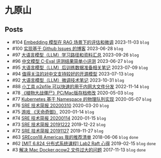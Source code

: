 # 九原山
## Posts
- #104 [Embedding 模型在 RAG 场景下的评估和微调](articles/104.md) 2023-11-03 `blog`
- #100 [实现基于 Github Issues 的博客](articles/100.md) 2023-06-28 `blog`
- #97 [大语言模型（LLM）学习路径和资料汇总](articles/97.md) 2023-09-26 `blog`
- #96 [中文模型 C-Eval 评测结果简单小评测](articles/96.md) 2023-06-27 `blog`
- #95 [大语言模型（LLM）后训练数据准备相关笔记](articles/95.md) 2023-07-09 `blog`
- #94 [值得关注的对中文支持较好的开源模型](articles/94.md) 2023-07-13 `blog`
- #92 [大语言模型（LLM）微调技术笔记](articles/92.md) 2023-10-31 `blog`
- #88 [小工具 p2pfile 可以快速的用于内网大文件分发](articles/88.md) 2022-11-14 `blog`
- #78 [《植物大战僵尸》PC/Mac版存档修改](articles/78.md) 2020-05-03 `blog`
- #77 [Kubernetes 基于 Namespace 的物理队列实现](articles/77.md) 2020-05-07 `blog`
- #76 [SRE 技术简报 20200310](articles/76.md) 2020-03-20 `blog`
- #75 [游戏 《天命奇御》](articles/75.md) 2020-01-14 `blog`
- #74 [SRE 技术简报 20200114](articles/74.md) 2020-01-15 `blog`
- #73 [SRE 技术简报 20191222](articles/73.md) 2019-12-22 `blog`
- #72 [SRE 技术简报 20191127](articles/72.md) 2019-11-27 `blog`
- #63 [SREcon18 Americas 我的推荐清单](articles/63.md) 2018-06-06 `blog` `done`
- #62 [[MIT 6.824 分布式系统课程] Lab2 Raft 心得](articles/62.md) 2019-02-15 `blog` `done`
- #3 [解决 Mac Docker.qcow2 文件过大的问题](articles/3.md) 2017-11-13 `blog` `done`
